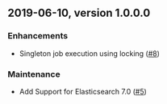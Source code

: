 ## 2019-06-10, version 1.0.0.0

### Enhancements
* Singleton job execution using locking ([#8](https://github.com/opendistro-for-elasticsearch/job-scheduler/pull/8))

### Maintenance
* Add Support for Elasticsearch 7.0 ([#5](https://github.com/opendistro-for-elasticsearch/job-scheduler/pull/5))
